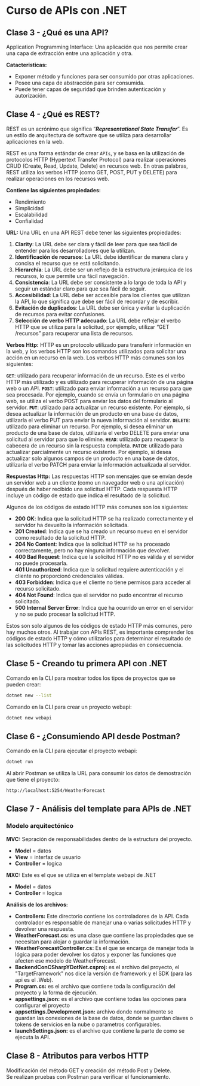 # Curso de APIs con .NET

## Clase 3 - ¿Qué es una API?

Application Programming Interface: Una aplicación que nos permite crear una capa de extracción entre una aplicación y otra.

**Catacteristicas:**

- Exponer método y funciones para ser consumido por otras aplicaciones.
- Posee una capa de abstracción para ser consumida.
- Puede tener capas de seguridad que brinden autenticación y autorización.

## Clase 4 - ¿Qué es REST?

REST es un acrónimo que significa “***Representational State Transfer***”. Es un estilo de arquitectura de software que se utiliza para desarrollar aplicaciones en la web.

REST es una forma estándar de crear `APIs`, y se basa en la utilización de protocolos HTTP (Hypertext Transfer Protocol) para realizar operaciones CRUD (Create, Read, Update, Delete) en recursos web. En otras palabras, REST utiliza los verbos HTTP (como GET, POST, PUT y DELETE) para realizar operaciones en los recursos web.

**Contiene las siguientes propiedades:**

- Rendimiento
- Simplicidad
- Escalabilidad
- Confialidad

**URL:**
Una URL en una API REST debe tener las siguientes propiedades:

1. **Clarity**: La URL debe ser clara y fácil de leer para que sea fácil de entender para los desarrolladores que la utilizan.
2. **Identificación de recursos**: La URL debe identificar de manera clara y concisa el recurso que se está solicitando.
3. **Hierarchía**: La URL debe ser un reflejo de la estructura jerárquica de los recursos, lo que permite una fácil navegación.
4. **Consistencia**: La URL debe ser consistente a lo largo de toda la API y seguir un estándar claro para que sea fácil de seguir.
5. **Accesibilidad**: La URL debe ser accesible para los clientes que utilizan la API, lo que significa que debe ser fácil de recordar y de escribir.
6. **Evitación de duplicados**: La URL debe ser única y evitar la duplicación de recursos para evitar confusiones.
7. **Selección de verbo HTTP adecuado**: La URL debe reflejar el verbo HTTP que se utiliza para la solicitud, por ejemplo, utilizar “GET /recursos” para recuperar una lista de recursos.

**Verbos Http:**
HTTP es un protocolo utilizado para transferir información en la web, y los verbos HTTP son los comandos utilizados para solicitar una acción en un recurso en la web. Los verbos HTTP más comunes son los siguientes:

**`GET`**: utilizado para recuperar información de un recurso. Este es el verbo HTTP más utilizado y es utilizado para recuperar información de una página web o un API.
**`POST`**: utilizado para enviar información a un recurso para que sea procesada. Por ejemplo, cuando se envía un formulario en una página web, se utiliza el verbo POST para enviar los datos del formulario al servidor.
**`PUT`**: utilizado para actualizar un recurso existente. Por ejemplo, si desea actualizar la información de un producto en una base de datos, utilizaría el verbo PUT para enviar la nueva información al servidor.
**`DELETE`**: utilizado para eliminar un recurso. Por ejemplo, si desea eliminar un producto de una base de datos, utilizaría el verbo DELETE para enviar una solicitud al servidor para que lo elimine.
**`HEAD`**: utilizado para recuperar la cabecera de un recurso sin la respuesta completa.
**`PATCH`**: utilizado para actualizar parcialmente un recurso existente. Por ejemplo, si desea actualizar solo algunos campos de un producto en una base de datos, utilizaría el verbo PATCH para enviar la información actualizada al servidor.

**Respuestas Http:**
Las respuestas HTTP son mensajes que se envían desde un servidor web a un cliente (como un navegador web o una aplicación) después de haber recibido una solicitud HTTP. Cada respuesta HTTP incluye un código de estado que indica el resultado de la solicitud.

Algunos de los códigos de estado HTTP más comunes son los siguientes:

- **200 OK**: Indica que la solicitud HTTP se ha realizado correctamente y el servidor ha devuelto la información solicitada.
- **201 Created**: Indica que se ha creado un recurso nuevo en el servidor como resultado de la solicitud HTTP.
- **204 No Content**: Indica que la solicitud HTTP se ha procesado correctamente, pero no hay ninguna información que devolver.
- **400 Bad Request**: Indica que la solicitud HTTP no es válida y el servidor no puede procesarla.
- **401 Unauthorized**: Indica que la solicitud requiere autenticación y el cliente no proporcionó credenciales válidas.
- **403 Forbidden**: Indica que el cliente no tiene permisos para acceder al recurso solicitado.
- **404 Not Found**: Indica que el servidor no pudo encontrar el recurso solicitado.
- **500 Internal Server Error**: Indica que ha ocurrido un error en el servidor y no se pudo procesar la solicitud HTTP.

Estos son solo algunos de los códigos de estado HTTP más comunes, pero hay muchos otros. Al trabajar con APIs REST, es importante comprender los códigos de estado HTTP y cómo utilizarlos para determinar el resultado de las solicitudes HTTP y tomar las acciones apropiadas en consecuencia.

## Clase 5 - Creando tu primera API con .NET

Comando en la CLI para mostrar todos los tipos de proyectos que se pueden crear:

```bash
dotnet new --list
```

Comando en la CLI para crear un proyecto webapi:

```bash
dotnet new webapi
```

## Clase 6 - ¿Consumiendo API desde Postman?

Comando en la CLI para ejecutar el proyecto webapi:

```bash
dotnet run
```

Al abrir Postman se utiliza la URL para consumir los datos de demostración que tiene el proyecto:

`http://localhost:5254/WeatherForecast`

## Clase 7 - Análisis del template para APIs de .NET

### Modelo arquitectónico

**MVC:** Sepración de responsabilidades dentro de la estructura del proyecto.

- **Model** = datos
- **View** = interfaz de usuario
- **Controller** = logica

**MXC:** Este es el que se utiliza en el template webapi de .NET

- **Model** = datos
- **Controller** = logica

**Análisis de los archivos:**

- **Controllers:** Este directorio contiene los controladores de la API. Cada controlador es responsable de manejar una o varias solicitudes HTTP y devolver una respuesta.
- **WeatherForecast.cs:** es una clase que contiene las propiedades que se necesitan para alojar o guardar la información.
- **WeatherForecastController.cs:** Es el que se encarga de manejar toda la lógica para poder devolver los datos y exponer las funciones que afecten ese modelo de WeatherForecast.
- **BackendConCSharpYDotNet.csproj:** es el archivo del proyecto, el "TargetFramework" nos dice la versión de framework y el SDK (para las api es el .Web).
- **Program.cs:** es el archivo que contiene toda la configuración del proyecto y la forma de ejecución.
- **appsettings.json:** es el archivo que contiene todas las opciones para configurar el proyecto
- **appsettings.Development.json:** archivo donde normalmente se guardan las conexiones de la base de datos, donde se guardan claves o tokens de servicios en la nube o parametros configurables.
- **launchSettings.json:** es el archivo que contiene la parte de como se ejecuta la API.

## Clase 8 - Atributos para verbos HTTP

Modificación del método GET y creación del método Post y Delete.  
Se realizan pruebas con Postman para verificar el funcionamiento.
